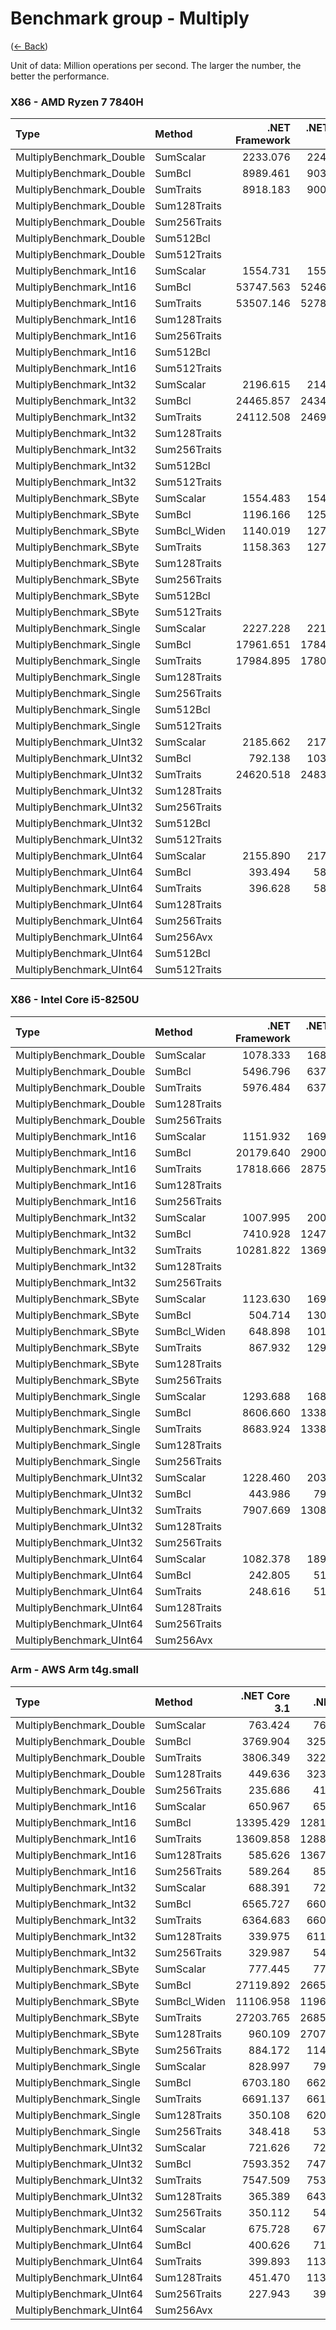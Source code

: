 ﻿# Benchmark group - Multiply
([← Back](Multiply.md))

Unit of data: Million operations per second. The larger the number, the better the performance.

### X86 - AMD Ryzen 7 7840H
| Type                     | Method       | .NET Framework | .NET Core 2.1 | .NET Core 3.1 |  .NET 5.0 |  .NET 6.0 |  .NET 7.0 |  .NET 8.0 |
| :----------------------- | :----------- | -------------: | ------------: | ------------: | --------: | --------: | --------: | --------: |
| MultiplyBenchmark_Double | SumScalar    |       2233.076 |      2247.540 |      2226.722 |  2239.652 |  2241.643 |  2223.557 |  2271.729 |
| MultiplyBenchmark_Double | SumBcl       |       8989.461 |      9033.863 |      8996.712 |  8865.586 |  8989.267 |  9018.803 |  8985.127 |
| MultiplyBenchmark_Double | SumTraits    |       8918.183 |      9001.905 |      9019.621 |  8986.022 |  8944.904 |  9019.581 |  9036.813 |
| MultiplyBenchmark_Double | Sum128Traits |                |               |      4548.862 |  4544.570 |  4540.605 |  4508.141 |  4507.645 |
| MultiplyBenchmark_Double | Sum256Traits |                |               |      8965.430 |  9012.898 |  8987.287 |  8865.010 |  9023.983 |
| MultiplyBenchmark_Double | Sum512Bcl    |                |               |               |           |           |           | 11272.314 |
| MultiplyBenchmark_Double | Sum512Traits |                |               |               |           |           |           | 11231.736 |
| MultiplyBenchmark_Int16  | SumScalar    |       1554.731 |      1554.325 |      1540.805 |  1552.052 |  1558.295 |  1689.037 |  1914.695 |
| MultiplyBenchmark_Int16  | SumBcl       |      53747.563 |     52460.825 |     51800.667 | 52848.046 | 53107.987 | 53746.061 | 53419.775 |
| MultiplyBenchmark_Int16  | SumTraits    |      53507.146 |     52782.833 |     52839.420 | 53154.555 | 53436.923 | 52823.748 | 53203.159 |
| MultiplyBenchmark_Int16  | Sum128Traits |                |               |     38654.889 | 38669.144 | 38843.149 | 51683.950 | 35830.693 |
| MultiplyBenchmark_Int16  | Sum256Traits |                |               |     52587.267 | 51858.131 | 53021.860 | 52929.592 | 53731.756 |
| MultiplyBenchmark_Int16  | Sum512Bcl    |                |               |               |           |           |           | 51241.525 |
| MultiplyBenchmark_Int16  | Sum512Traits |                |               |               |           |           |           | 50753.082 |
| MultiplyBenchmark_Int32  | SumScalar    |       2196.615 |      2140.207 |      2147.482 |  2145.339 |  2202.996 |  2836.422 |  2819.954 |
| MultiplyBenchmark_Int32  | SumBcl       |      24465.857 |     24347.588 |     24178.823 | 24771.714 | 25451.560 | 24120.639 | 21702.571 |
| MultiplyBenchmark_Int32  | SumTraits    |      24112.508 |     24699.595 |     24492.633 | 24829.388 | 25225.108 | 24296.791 | 21503.244 |
| MultiplyBenchmark_Int32  | Sum128Traits |                |               |     18372.816 | 18315.938 | 18840.216 | 21123.228 | 17021.546 |
| MultiplyBenchmark_Int32  | Sum256Traits |                |               |     24742.543 | 25019.720 | 25182.968 | 23961.430 | 21524.819 |
| MultiplyBenchmark_Int32  | Sum512Bcl    |                |               |               |           |           |           | 21682.867 |
| MultiplyBenchmark_Int32  | Sum512Traits |                |               |               |           |           |           | 21664.802 |
| MultiplyBenchmark_SByte  | SumScalar    |       1554.483 |      1549.052 |      1544.172 |  1548.930 |  1545.671 |  1705.568 |  1906.858 |
| MultiplyBenchmark_SByte  | SumBcl       |       1196.166 |      1258.913 |      1236.742 |  1944.703 |  1938.756 |  1744.998 |  1740.959 |
| MultiplyBenchmark_SByte  | SumBcl_Widen |       1140.019 |      1277.760 |       992.148 |  1885.215 | 31885.599 | 46014.532 | 41592.869 |
| MultiplyBenchmark_SByte  | SumTraits    |       1158.363 |      1273.225 |     44607.361 | 44911.337 | 45568.063 | 45754.853 | 41832.983 |
| MultiplyBenchmark_SByte  | Sum128Traits |                |               |     31002.674 | 34619.095 | 34939.790 | 35180.985 | 34887.998 |
| MultiplyBenchmark_SByte  | Sum256Traits |                |               |     45126.346 | 44960.972 | 45555.283 | 45932.683 | 41790.600 |
| MultiplyBenchmark_SByte  | Sum512Bcl    |                |               |               |           |           |           |   464.311 |
| MultiplyBenchmark_SByte  | Sum512Traits |                |               |               |           |           |           | 45887.293 |
| MultiplyBenchmark_Single | SumScalar    |       2227.228 |      2212.464 |      2227.515 |  2227.973 |  2255.623 |  2259.844 |  2256.169 |
| MultiplyBenchmark_Single | SumBcl       |      17961.651 |     17845.275 |     17479.312 | 17654.777 | 17705.423 | 18002.791 | 17684.550 |
| MultiplyBenchmark_Single | SumTraits    |      17984.895 |     17807.568 |     17471.616 | 17608.997 | 17919.713 | 17951.014 | 17968.329 |
| MultiplyBenchmark_Single | Sum128Traits |                |               |      9011.527 |  9063.130 |  9027.599 |  9050.032 |  9069.108 |
| MultiplyBenchmark_Single | Sum256Traits |                |               |     17829.561 | 17762.227 | 17861.625 | 17936.843 | 17926.064 |
| MultiplyBenchmark_Single | Sum512Bcl    |                |               |               |           |           |           | 21461.316 |
| MultiplyBenchmark_Single | Sum512Traits |                |               |               |           |           |           | 21587.995 |
| MultiplyBenchmark_UInt32 | SumScalar    |       2185.662 |      2174.935 |      2132.956 |  2171.037 |  2173.847 |  2814.793 |  2811.711 |
| MultiplyBenchmark_UInt32 | SumBcl       |        792.138 |      1038.326 |       983.011 |  1253.582 | 25300.425 | 22301.059 | 22130.136 |
| MultiplyBenchmark_UInt32 | SumTraits    |      24620.518 |     24836.345 |     24349.831 | 25294.316 | 25028.945 | 22820.971 | 22200.939 |
| MultiplyBenchmark_UInt32 | Sum128Traits |                |               |     17615.886 | 20113.299 | 20147.359 | 17187.669 | 19845.149 |
| MultiplyBenchmark_UInt32 | Sum256Traits |                |               |     24402.008 | 24765.613 | 25553.265 | 22582.894 | 22398.107 |
| MultiplyBenchmark_UInt32 | Sum512Bcl    |                |               |               |           |           |           | 22988.093 |
| MultiplyBenchmark_UInt32 | Sum512Traits |                |               |               |           |           |           | 22917.330 |
| MultiplyBenchmark_UInt64 | SumScalar    |       2155.890 |      2173.871 |      2174.754 |  2120.901 |  2180.960 |  2836.802 |  2655.543 |
| MultiplyBenchmark_UInt64 | SumBcl       |        393.494 |       585.301 |       550.356 |   654.253 |   988.303 |  1070.431 | 10284.914 |
| MultiplyBenchmark_UInt64 | SumTraits    |        396.628 |       582.478 |      7086.154 |  7902.661 |  8142.377 |  7372.091 | 10274.940 |
| MultiplyBenchmark_UInt64 | Sum128Traits |                |               |      3757.039 |  4106.071 |  4234.932 |  4063.604 | 11092.556 |
| MultiplyBenchmark_UInt64 | Sum256Traits |                |               |      7061.012 |  7703.374 |  8127.779 |  7462.605 | 10355.200 |
| MultiplyBenchmark_UInt64 | Sum256Avx    |                |               |      7055.996 |  7947.985 |  7917.805 |  7421.171 | 10468.888 |
| MultiplyBenchmark_UInt64 | Sum512Bcl    |                |               |               |           |           |           | 10765.148 |
| MultiplyBenchmark_UInt64 | Sum512Traits |                |               |               |           |           |           | 10662.058 |

### X86 - Intel Core i5-8250U
| Type                     | Method       | .NET Framework | .NET Core 2.1 | .NET Core 3.1 |  .NET 5.0 |  .NET 6.0 |  .NET 7.0 |
| :----------------------- | :----------- | -------------: | ------------: | ------------: | --------: | --------: | --------: |
| MultiplyBenchmark_Double | SumScalar    |       1078.333 |      1685.320 |      1686.605 |  1688.531 |  1686.273 |  1689.467 |
| MultiplyBenchmark_Double | SumBcl       |       5496.796 |      6375.782 |      6697.700 |  6709.435 |  6384.581 |  6683.997 |
| MultiplyBenchmark_Double | SumTraits    |       5976.484 |      6377.978 |      6434.893 |  6520.616 |  6088.732 |  6639.184 |
| MultiplyBenchmark_Double | Sum128Traits |                |               |      3372.079 |  3376.718 |  3376.243 |  3370.933 |
| MultiplyBenchmark_Double | Sum256Traits |                |               |      6658.956 |  6431.824 |  6414.044 |  6657.328 |
| MultiplyBenchmark_Int16  | SumScalar    |       1151.932 |      1696.188 |      1696.288 |  1696.311 |  1765.857 |  1794.280 |
| MultiplyBenchmark_Int16  | SumBcl       |      20179.640 |     29000.696 |     29043.061 | 28873.222 | 27398.869 | 29230.877 |
| MultiplyBenchmark_Int16  | SumTraits    |      17818.666 |     28750.917 |     28275.053 | 28439.527 | 25598.285 | 29251.442 |
| MultiplyBenchmark_Int16  | Sum128Traits |                |               |     20740.527 | 20816.183 | 19374.784 | 20615.516 |
| MultiplyBenchmark_Int16  | Sum256Traits |                |               |     26204.716 | 26333.176 | 28700.028 | 26367.850 |
| MultiplyBenchmark_Int32  | SumScalar    |       1007.995 |      2009.544 |      1844.415 |  1845.148 |  1841.810 |  2215.279 |
| MultiplyBenchmark_Int32  | SumBcl       |       7410.928 |     12478.401 |     13806.980 | 14075.634 | 14109.580 | 12734.256 |
| MultiplyBenchmark_Int32  | SumTraits    |      10281.822 |     13691.245 |     13323.108 | 13388.833 | 12934.094 | 12229.157 |
| MultiplyBenchmark_Int32  | Sum128Traits |                |               |      8006.751 |  9427.857 |  9488.132 |  9394.611 |
| MultiplyBenchmark_Int32  | Sum256Traits |                |               |     13038.919 | 11900.870 | 13337.571 | 12174.866 |
| MultiplyBenchmark_SByte  | SumScalar    |       1123.630 |      1696.184 |      1698.106 |  1696.548 |  1765.863 |  1861.121 |
| MultiplyBenchmark_SByte  | SumBcl       |        504.714 |      1305.068 |      1314.342 |  1800.039 |  1671.186 |  2018.456 |
| MultiplyBenchmark_SByte  | SumBcl_Widen |        648.898 |      1014.916 |      1010.340 |  1385.986 | 18458.271 | 26543.644 |
| MultiplyBenchmark_SByte  | SumTraits    |        867.932 |      1292.714 |     26274.061 | 25044.052 | 24981.260 | 26272.164 |
| MultiplyBenchmark_SByte  | Sum128Traits |                |               |     21075.164 | 21157.848 | 21086.235 | 21273.251 |
| MultiplyBenchmark_SByte  | Sum256Traits |                |               |     26188.394 | 25063.402 | 25069.936 | 26405.971 |
| MultiplyBenchmark_Single | SumScalar    |       1293.688 |      1687.790 |      1688.311 |  1690.624 |  1686.976 |  1690.186 |
| MultiplyBenchmark_Single | SumBcl       |       8606.660 |     13387.536 |      7644.792 | 13382.921 | 13416.503 | 13459.634 |
| MultiplyBenchmark_Single | SumTraits    |       8683.924 |     13389.862 |      7874.136 | 13355.481 | 13424.687 | 13451.617 |
| MultiplyBenchmark_Single | Sum128Traits |                |               |      5189.552 |  6724.612 |  6741.740 |  6733.767 |
| MultiplyBenchmark_Single | Sum256Traits |                |               |      9773.110 | 13409.237 | 13419.859 | 13210.186 |
| MultiplyBenchmark_UInt32 | SumScalar    |       1228.460 |      2030.551 |      1800.947 |  2018.039 |  2017.455 |  2205.257 |
| MultiplyBenchmark_UInt32 | SumBcl       |        443.986 |       795.421 |       755.735 |  1111.637 | 14261.002 | 14318.887 |
| MultiplyBenchmark_UInt32 | SumTraits    |       7907.669 |     13086.543 |     11503.740 | 14243.355 | 14269.037 | 13495.639 |
| MultiplyBenchmark_UInt32 | Sum128Traits |                |               |      8440.801 |  9868.703 |  9807.838 |  9386.747 |
| MultiplyBenchmark_UInt32 | Sum256Traits |                |               |     13322.977 | 14182.570 | 13345.427 | 13079.623 |
| MultiplyBenchmark_UInt64 | SumScalar    |       1082.378 |      1890.319 |      1883.817 |  1881.856 |  1880.042 |  1993.501 |
| MultiplyBenchmark_UInt64 | SumBcl       |        242.805 |       510.292 |       541.314 |   674.108 |   458.904 |  1118.978 |
| MultiplyBenchmark_UInt64 | SumTraits    |        248.616 |       519.729 |      3730.869 |  4037.718 |  4036.108 |  3714.492 |
| MultiplyBenchmark_UInt64 | Sum128Traits |                |               |      2575.394 |  2709.792 |  2706.554 |  2521.780 |
| MultiplyBenchmark_UInt64 | Sum256Traits |                |               |      3784.333 |  4070.240 |  4049.053 |  3753.445 |
| MultiplyBenchmark_UInt64 | Sum256Avx    |                |               |      3783.353 |  4068.084 |  4058.145 |  3738.428 |

### Arm - AWS Arm t4g.small
| Type                     | Method       | .NET Core 3.1 |  .NET 5.0 |  .NET 6.0 |  .NET 7.0 |
| :----------------------- | :----------- | ------------: | --------: | --------: | --------: |
| MultiplyBenchmark_Double | SumScalar    |       763.424 |   765.126 |   762.525 |  1100.924 |
| MultiplyBenchmark_Double | SumBcl       |      3769.904 |  3253.392 |  3201.917 |  3652.778 |
| MultiplyBenchmark_Double | SumTraits    |      3806.349 |  3227.962 |  3768.831 |  3653.950 |
| MultiplyBenchmark_Double | Sum128Traits |       449.636 |  3230.078 |  3203.410 |  3623.218 |
| MultiplyBenchmark_Double | Sum256Traits |       235.686 |   410.739 |   409.779 |   394.973 |
| MultiplyBenchmark_Int16  | SumScalar    |       650.967 |   650.659 |   646.584 |  1015.690 |
| MultiplyBenchmark_Int16  | SumBcl       |     13395.429 | 12814.704 | 13010.650 | 19214.383 |
| MultiplyBenchmark_Int16  | SumTraits    |     13609.858 | 12886.613 | 12983.912 | 19253.515 |
| MultiplyBenchmark_Int16  | Sum128Traits |       585.626 | 13678.358 | 12340.626 | 19176.694 |
| MultiplyBenchmark_Int16  | Sum256Traits |       589.264 |   851.857 |   845.898 |   591.788 |
| MultiplyBenchmark_Int32  | SumScalar    |       688.391 |   721.714 |   715.545 |  1419.733 |
| MultiplyBenchmark_Int32  | SumBcl       |      6565.727 |  6608.494 |  6037.449 |  8986.036 |
| MultiplyBenchmark_Int32  | SumTraits    |      6364.683 |  6607.748 |  6155.759 |  8978.525 |
| MultiplyBenchmark_Int32  | Sum128Traits |       339.975 |  6112.944 |  6567.627 |  8954.145 |
| MultiplyBenchmark_Int32  | Sum256Traits |       329.987 |   541.961 |   543.579 |   470.232 |
| MultiplyBenchmark_SByte  | SumScalar    |       777.445 |   777.156 |   776.886 |  1187.012 |
| MultiplyBenchmark_SByte  | SumBcl       |     27119.892 | 26651.910 | 26906.960 | 38043.797 |
| MultiplyBenchmark_SByte  | SumBcl_Widen |     11106.958 | 11962.671 | 12210.182 | 12057.679 |
| MultiplyBenchmark_SByte  | SumTraits    |     27203.765 | 26850.495 | 26791.171 | 37941.684 |
| MultiplyBenchmark_SByte  | Sum128Traits |       960.109 | 27075.211 | 26910.153 | 38049.350 |
| MultiplyBenchmark_SByte  | Sum256Traits |       884.172 |  1148.026 |  1142.988 |   670.033 |
| MultiplyBenchmark_Single | SumScalar    |       828.997 |   796.491 |   822.230 |  1240.081 |
| MultiplyBenchmark_Single | SumBcl       |      6703.180 |  6620.271 |  6141.246 |  8710.630 |
| MultiplyBenchmark_Single | SumTraits    |      6691.137 |  6618.630 |  6055.760 |  8734.266 |
| MultiplyBenchmark_Single | Sum128Traits |       350.108 |  6203.850 |  6140.715 |  8738.129 |
| MultiplyBenchmark_Single | Sum256Traits |       348.418 |   533.322 |   536.625 |   525.109 |
| MultiplyBenchmark_UInt32 | SumScalar    |       721.626 |   721.147 |   718.689 |  1416.517 |
| MultiplyBenchmark_UInt32 | SumBcl       |      7593.352 |  7472.558 |  6321.318 |  7003.693 |
| MultiplyBenchmark_UInt32 | SumTraits    |      7547.509 |  7537.725 |  6350.618 |  6978.629 |
| MultiplyBenchmark_UInt32 | Sum128Traits |       365.389 |  6438.068 |  7380.094 |  6992.844 |
| MultiplyBenchmark_UInt32 | Sum256Traits |       350.112 |   544.569 |   549.147 |   475.413 |
| MultiplyBenchmark_UInt64 | SumScalar    |       675.728 |   672.437 |   670.910 |  1104.627 |
| MultiplyBenchmark_UInt64 | SumBcl       |       400.626 |   712.119 |   985.607 |  1112.959 |
| MultiplyBenchmark_UInt64 | SumTraits    |       399.893 |  1134.591 |  1109.327 |  1112.067 |
| MultiplyBenchmark_UInt64 | Sum128Traits |       451.470 |  1134.643 |  1109.502 |  1113.227 |
| MultiplyBenchmark_UInt64 | Sum256Traits |       227.943 |   393.032 |   389.955 |   388.740 |
| MultiplyBenchmark_UInt64 | Sum256Avx    |               |           |           |           |

